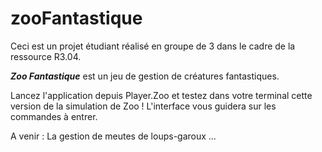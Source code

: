 # zooFantastique
Ceci est un projet étudiant réalisé en groupe de 3 dans le cadre de la ressource R3.04.

***Zoo Fantastique*** est un jeu de gestion de créatures fantastiques.  
  
Lancez l'application depuis Player.Zoo et testez dans votre terminal cette version de la simulation de Zoo ! L'interface vous guidera sur les commandes à entrer.  
  
A venir : La gestion de meutes de loups-garoux ... 